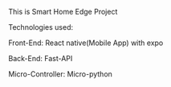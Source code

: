 This is Smart Home Edge Project

Technologies used:

Front-End:
React native(Mobile App) with expo

Back-End:
Fast-API

Micro-Controller:
Micro-python

